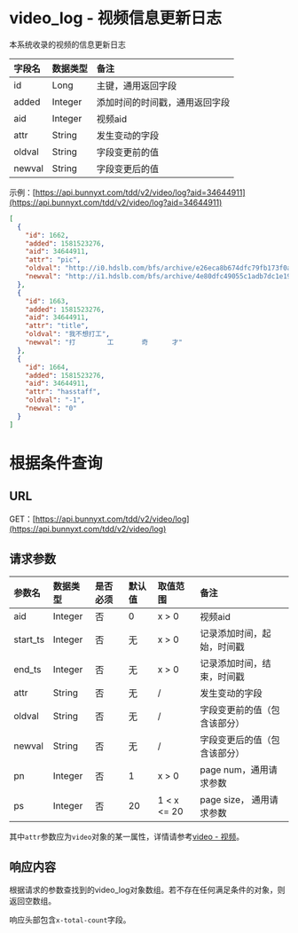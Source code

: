 # video_log - 视频信息更新日志

本系统收录的视频的信息更新日志

字段名 | 数据类型 | 备注
:- | :- | :- 
id | Long | 主键，通用返回字段
added | Integer | 添加时间的时间戳，通用返回字段
aid | Integer | 视频aid
attr | String | 发生变动的字段
oldval | String | 字段变更前的值
newval | String | 字段变更后的值

示例：[https://api.bunnyxt.com/tdd/v2/video/log?aid=34644911](https://api.bunnyxt.com/tdd/v2/video/log?aid=34644911)

```JSON
[
  {
    "id": 1662,
    "added": 1581523276,
    "aid": 34644911,
    "attr": "pic",
    "oldval": "http://i0.hdslb.com/bfs/archive/e26eca8b674dfc79fb173f0aa760730c82e88900.jpg",
    "newval": "http://i1.hdslb.com/bfs/archive/4e80dfc49055c1adb7dc1e191f5fec614ef99583.jpg"
  },
  {
    "id": 1663,
    "added": 1581523276,
    "aid": 34644911,
    "attr": "title",
    "oldval": "我不想打工",
    "newval": "打        工       奇      才"
  },
  {
    "id": 1664,
    "added": 1581523276,
    "aid": 34644911,
    "attr": "hasstaff",
    "oldval": "-1",
    "newval": "0"
  }
]
```

# 根据条件查询

## URL

GET：[https://api.bunnyxt.com/tdd/v2/video/log](https://api.bunnyxt.com/tdd/v2/video/log)

## 请求参数

参数名 | 数据类型 | 是否必须 | 默认值 | 取值范围 | 备注
:- | :- | :- | :- | :- | :-
aid | Integer | 否 | 0 | x > 0 | 视频aid
start_ts | Integer | 否 | 无 | x > 0 | 记录添加时间，起始，时间戳
end_ts | Integer | 否 | 无 | x > 0 | 记录添加时间，结束，时间戳
attr | String | 否 | 无 | / | 发生变动的字段
oldval | String | 否 | 无 | / | 字段变更前的值（包含该部分）
newval | String | 否 | 无 | / | 字段变更后的值（包含该部分）
pn | Integer | 否 | 1 | x > 0 | page num，通用请求参数
ps | Integer | 否 | 20 | 1 < x <= 20 | page size， 通用请求参数

其中`attr`参数应为`video`对象的某一属性，详情请参考[video - 视频](video.md)。

## 响应内容

根据请求的参数查找到的video_log对象数组。若不存在任何满足条件的对象，则返回空数组。

响应头部包含`x-total-count`字段。
